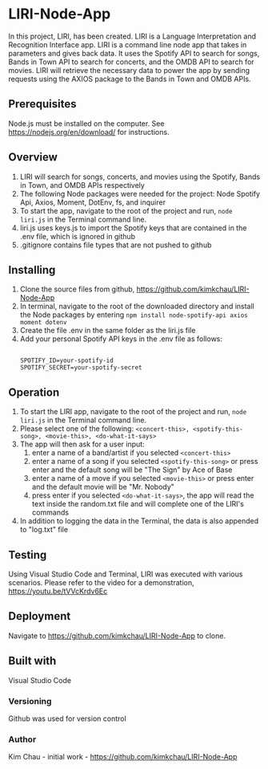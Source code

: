 # LIRI-Node-App
In this project, LIRI, has been created.  LIRI is a Language Interpretation and Recognition Interface app.  LIRI is a command line node app that takes in parameters and gives back data.  It uses the Spotify API to search for songs, Bands in Town API to search for concerts, and the OMDB API to search for movies.  LIRI will retrieve the necessary data to power the app by sending requests using the AXIOS package to the Bands in Town and OMDB APIs.

## Prerequisites
Node.js must be installed on the computer.  See https://nodejs.org/en/download/ for instructions.

## Overview
1. LIRI will search for songs, concerts, and movies using the Spotify, Bands in Town, and OMDB APIs respectively
1. The following Node packages were needed for the project: Node Spotify Api, Axios, Moment, DotEnv, fs, and inquirer
1. To start the app, navigate to the root of the project and run, `node liri.js` in the Terminal command line.
1. liri.js uses keys.js to import the Spotify keys that are contained in the .env file, which is ignored in github
1. .gitignore contains file types that are not pushed to github

## Installing
1. Clone the source files from github, https://github.com/kimkchau/LIRI-Node-App
1. In terminal, navigate to the root of the downloaded directory and install the Node packages by entering `npm install node-spotify-api axios moment dotenv`
1. Create the file .env in the same folder as the liri.js file
1. Add your personal Spotify API keys in the .env file as follows:
    ```# Spotify API keys

    SPOTIFY_ID=your-spotify-id
    SPOTIFY_SECRET=your-spotify-secret
    ```

## Operation
1. To start the LIRI app, navigate to the root of the project and run, `node liri.js` in the Terminal command line.
1. Please select one of the following: `<concert-this>, <spotify-this-song>, <movie-this>, <do-what-it-says>`
1. The app will then ask for a user input: 
    1. enter a name of a band/artist if you selected `<concert-this>` 
    1. enter a name of a song if you selected `<spotify-this-song>` or press enter and the default song will be "The Sign" by Ace of Base
    1. enter a name of a move if you selected `<movie-this>` or press enter and the default movie will be "Mr. Nobody"
    1. press enter if you selected `<do-what-it-says>`, the app will read the text inside the random.txt file and will complete one of the LIRI's commands
1. In addition to logging the data in the Terminal, the data is also appended to "log.txt" file

## Testing
Using Visual Studio Code and Terminal, LIRI was executed with various scenarios.  Please refer to the video for a demonstration, https://youtu.be/tVVcKrdv6Ec

## Deployment
Navigate to https://github.com/kimkchau/LIRI-Node-App to clone.

## Built with
Visual Studio Code

### Versioning
Github was used for version control

### Author
Kim Chau - initial work - https://github.com/kimkchau/LIRI-Node-App



   